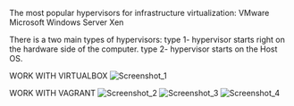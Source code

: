 The most popular hypervisors for infrastructure virtualization:
VMware
Microsoft Windows Server
Xen

There is a two main types of hypervisors:
type 1- hypervisor starts right on the hardware side of the computer.
type 2- hypervisor starts on the Host OS.

WORK WITH VIRTUALBOX
![Screenshot_1](https://user-images.githubusercontent.com/93934367/148277967-bef343bf-076a-4a1f-9799-1e9e7fa23480.png)

WORK WITH VAGRANT
![Screenshot_2](https://user-images.githubusercontent.com/93934367/148278003-c7286853-237f-41f1-8473-0166ce3a2ecc.png)
![Screenshot_3](https://user-images.githubusercontent.com/93934367/148278024-077e2bc5-fbf8-401d-aa4b-3ad6f3382fd5.png)
![Screenshot_4](https://user-images.githubusercontent.com/93934367/148278040-fed607aa-bfbf-4f7d-b14c-7825c3961d52.png)
